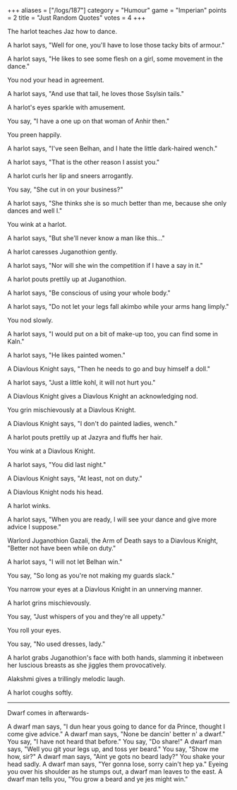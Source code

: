 +++
aliases = ["/logs/187"]
category = "Humour"
game = "Imperian"
points = 2
title = "Just Random Quotes"
votes = 4
+++

The harlot teaches Jaz how to dance.

A harlot says, "Well for one, you'll have to lose those tacky bits of armour."

A harlot says, "He likes to see some flesh on a girl, some movement in the 
dance."

You nod your head in agreement.

A harlot says, "And use that tail, he loves those Ssylsin tails."

A harlot's eyes sparkle with amusement.
 
You say, "I have a one up on that woman of Anhir then."

You preen happily.

A harlot says, "I've seen Belhan, and I hate the little dark-haired wench."

A harlot says, "That is the other reason I assist you."

A harlot curls her lip and sneers arrogantly.

You say, "She cut in on your business?"

A harlot says, "She thinks she is so much better than me, because she only 
dances and well I."

You wink at a harlot.

A harlot says, "But she'll never know a man like this..."
 
A harlot caresses Juganothion gently.
 
A harlot says, "Nor will she win the competition if I have a say in it."

A harlot pouts prettily up at Juganothion.

A harlot says, "Be conscious of using your whole body."

A harlot says, "Do not let your legs fall akimbo while your arms hang limply."

You nod slowly.

A harlot says, "I would put on a bit of make-up too, you can find some in 
Kaln."

A harlot says, "He likes painted women."

A Diavlous Knight says, "Then he needs to go and buy himself a doll."

A harlot says, "Just a little kohl, it will not hurt you."

A Diavlous Knight gives a Diavlous Knight an acknowledging nod.

You grin mischievously at a Diavlous Knight.

A Diavlous Knight says, "I don't do painted ladies, wench."

A harlot pouts prettily up at Jazyra and fluffs her hair.

You wink at a Diavlous Knight.

A harlot says, "You did last night."

A Diavlous Knight says, "At least, not on duty."

A Diavlous Knight nods his head.

A harlot winks.

A harlot says, "When you are ready, I will see your dance and give more advice 
I suppose."

Warlord Juganothion Gazali, the Arm of Death says to a Diavlous Knight, "Better
not have been while on duty."

A harlot says, "I will not let Belhan win."

You say, "So long as you're not making my guards slack."

You narrow your eyes at a Diavlous Knight in an unnerving manner.

A harlot grins mischievously.

You say, "Just whispers of you and they're all uppety."

You roll your eyes.

You say, "No used dresses, lady."

A harlot grabs Juganothion's face with both hands, slamming it inbetween her 
luscious breasts as she jiggles them provocatively.

Alakshmi gives a trillingly melodic laugh.

A harlot coughs softly.


------------------
Dwarf comes in afterwards-


A dwarf man says, "I dun hear yous going to dance for da Prince, thought I come
give advice."
A dwarf man says, "None be dancin' better n' a dwarf." 
You say, "I have not heard that before."
You say, "Do share!"
A dwarf man says, "Well you git your legs up, and toss yer beard."
You say, "Show me how, sir?"
A dwarf man says, "Aint ye gots no beard lady?"
You shake your head sadly.
A dwarf man says, "Yer gonna lose, sorry cain't hep ya."
Eyeing you over his shoulder as he stumps out, a dwarf man leaves to the east.
A dwarf man tells you, "You grow a beard and ye jes might win."
